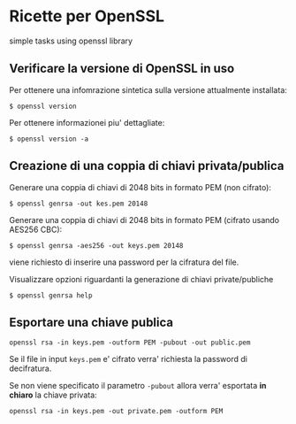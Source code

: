 # Ricette per OpenSSL
simple tasks using openssl library

## Verificare la versione di OpenSSL in uso

Per ottenere una infomrazione sintetica sulla versione attualmente installata:

`$ openssl version`

Per ottenere informazionei piu' dettagliate:

`$ openssl version -a`

## Creazione di una coppia di chiavi privata/publica

Generare una coppia di chiavi di 2048 bits in formato PEM (non cifrato):

`$ openssl genrsa -out kes.pem 20148`

Generare una coppia di chiavi di 2048 bits in formato PEM (cifrato usando AES256 CBC):

`$ openssl genrsa -aes256 -out keys.pem 20148`

viene richiesto di inserire una password per la cifratura del file.

Visualizzare opzioni riguardanti la generazione di chiavi private/publiche

`$ openssl genrsa help`


## Esportare una chiave publica

`openssl rsa -in keys.pem -outform PEM -pubout -out public.pem`

Se il file in input `keys.pem` e' cifrato verra' richiesta la password di decifratura.

Se non viene specificato il parametro `-pubout` allora verra' esportata **in chiaro** la chiave privata:

`openssl rsa -in keys.pem -out private.pem -outform PEM`

